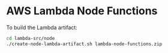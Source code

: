 # AWS Lambda Node Functions

To build the Lambda artifact:
```bash
cd lambda-src/node
./create-node-lambda-artifact.sh lambda-node-functions.zip
```
